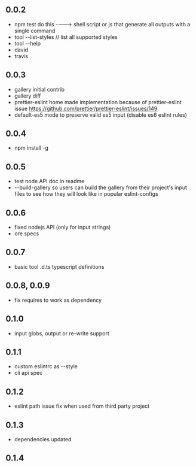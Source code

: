 ## 0.0.2

 * npm test do this ----> shell script or js that generate all outputs with a single command
 * tool --list-styles // list all supported styles
 * tool --help
 * david
 * travis

## 0.0.3

 * gallery initial contrib
 * gallery diff
 * prettier-eslint home made implementation because of prettier-eslint issue  https://github.com/prettier/prettier-eslint/issues/149
 * default-es5 mode to preserve valid es5 input (disable es6 eslint rules)

## 0.0.4

 * npm install -g

## 0.0.5

 * test node API doc in readme
 * --build-gallery so users can build the gallery from their project's input files to see how they will look like in popular eslint-configs

## 0.0.6

 * fixed nodejs API (only for input strings)
 * ore specs

## 0.0.7

 * basic tool .d.ts typescript definitions

## 0.0.8, 0.0.9

 * fix requires to work as dependency

## 0.1.0

 * input globs, output or re-write support

## 0.1.1

 * custom eslintrc as --style
 * cli api spec

## 0.1.2

 * eslint path issue fix when used from third party project

## 0.1.3

 * dependencies updated

## 0.1.4